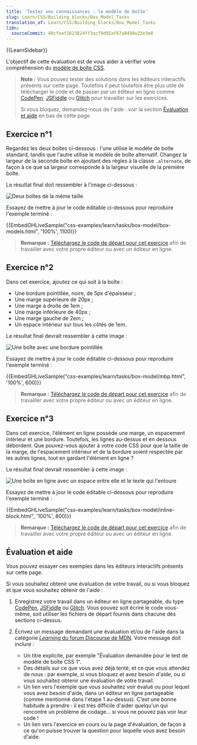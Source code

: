 ```yaml
---
title: 'Testez vos connaissances : le modèle de boîte'
slug: Learn/CSS/Building_blocks/Box_Model_Tasks
translation_of: Learn/CSS/Building_blocks/Box_Model_Tasks
l10n:
  sourceCommit: 40cfeaf2623824ff3acf9d95af67a0498e23e3e8
---
```


{{LearnSidebar}}

L'objectif de cette évaluation est de vous aider à vérifier votre compréhension du [modèle de boîte CSS](/fr/docs/Learn/CSS/Building_blocks/The_box_model).

> **Note :** Vous pouvez tester des solutions dans les éditeurs interactifs présents sur cette page. Toutefois il peut toutefois être plus utile de télécharger le code et de passer par un éditeur en ligne comme [CodePen](https://codepen.io/), [JSFiddle](https://jsfiddle.net/) ou [Glitch](https://glitch.com/) pour travailler sur les exercices.
>
> Si vous bloquez, demandez-nous de l'aide&nbsp;: voir la section [Évaluation et aide](#évaluation_et_aide) en bas de cette page.

## Exercice n°1

Regardez les deux boîtes ci-dessous&nbsp;: l'une utilise le modèle de boîte standard, tandis que l'autre utilise le modèle de boîte alternatif. Changez la largeur de la seconde boîte en ajoutant des règles à la classe `.alternate`, de façon à ce que sa largeur corresponde à la largeur visuelle de la première boîte.

Le résultat final doit ressembler à l'image ci-dessous&nbsp;:

![Deux boîtes de la même taille](mdn-box-model1.png)

Essayez de mettre à jour le code éditable ci-dessous pour reproduire l'exemple terminé&nbsp;:

{{EmbedGHLiveSample("css-examples/learn/tasks/box-model/box-models.html", '100%', 1100)}}

> **Remarque :** [Téléchargez le code de départ pour cet exercice](https://github.com/mdn/css-examples/blob/main/learn/tasks/box-model/box-models-download.html) afin de travailler avec votre propre éditeur ou avec un éditeur en ligne.

## Exercice n°2

Dans cet exercice, ajoutez ce qui suit à la boîte&nbsp;:

- Une bordure pointillée, noire, de 5px d'épaisseur&nbsp;;
- Une marge supérieure de 20px&nbsp;;
- Une marge à droite de 1em&nbsp;;
- Une marge inférieure de 40px&nbsp;;
- Une marge gauche de 2em&nbsp;;
- Un espace intérieur sur tous les côtés de 1em.

Le résultat final devrait ressembler à cette image&nbsp;:

![Une boîte avec une bordure pointillée](mdn-box-model2.png)

Essayez de mettre à jour le code éditable ci-dessous pour reproduire l'exemple terminé&nbsp;:

{{EmbedGHLiveSample("css-examples/learn/tasks/box-model/mbp.html", '100%', 600)}}

> **Remarque :** [Téléchargez le code de départ pour cet exercice](https://github.com/mdn/css-examples/blob/main/learn/tasks/box-model/mbp-download.html) afin de travailler avec votre propre éditeur ou avec un éditeur en ligne.

## Exercice n°3

Dans cet exercice, l'élément en ligne possède une marge, un espacement intérieur et une bordure. Toutefois, les lignes au-dessus et en dessous débordent. Que pouvez-vous ajouter à votre code CSS pour que la taille de la marge, de l'espacement intérieur et de la bordure soient respectée par les autres lignes, tout en gardant l'élément en ligne&nbsp;?

Le résultat final devrait ressembler à cette image&nbsp;:

![Une boîte en ligne avec un espace entre elle et le texte qui l'entoure](mdn-box-model3.png)

Essayez de mettre à jour le code éditable ci-dessous pour reproduire l'exemple terminé&nbsp;:

{{EmbedGHLiveSample("css-examples/learn/tasks/box-model/inline-block.html", '100%', 800)}}

> **Remarque :** [Téléchargez le code de départ pour cet exercice](https://github.com/mdn/css-examples/blob/main/learn/tasks/box-model/inline-block-download.html) afin de travailler avec votre propre éditeur ou avec un éditeur en ligne.

## Évaluation et aide

Vous pouvez essayer ces exemples dans les éditeurs interactifs présents sur cette page.

Si vous souhaitez obtenir une évaluation de votre travail, ou si vous bloquez et que vous souhaitez obtenir de l'aide&nbsp;:

1. Enregistrez votre travail dans un éditeur en ligne partageable, du type [CodePen](https://codepen.io/), [JSFiddle](https://jsfiddle.net/) ou [Glitch](https://glitch.com/). Vous pouvez soit écrire le code vous-même, soit utiliser les fichiers de départ fournis dans chacune des sections ci-dessus.
2. Écrivez un message demandant une évaluation et/ou de l'aide dans la catégorie [<i lang="en">Learning</i> du forum Discourse de MDN](https://discourse.mozilla.org/c/mdn/learn/250). Votre message doit inclure&nbsp;:

   - Un titre explicite, par exemple "Évaluation demandée pour le test de modèle de boîte CSS 1".
   - Des détails sur ce que vous avez déjà tenté, et ce que vous attendez de nous&nbsp;: par exemple, si vous bloquez et avez besoin d'aide, ou si vous souhaitez obtenir une évaluation de votre travail.
   - Un lien vers l'exemple que vous souhaitez voir évalué ou pour lequel vous avez besoin d'aide, dans un éditeur en ligne partageable (comme mentionné dans l'étape 1 au-dessus). C'est une bonne habitude à prendre&nbsp;: il est très difficile d'aider quelqu'un qui rencontre un problème de codage… si vous ne pouvez pas voir leur code&nbsp;!
   - Un lien vers l'exercice en cours ou la page d'évaluation, de façon à ce qu'on puisse trouver la question pour laquelle vous avez besoin d'aide.
